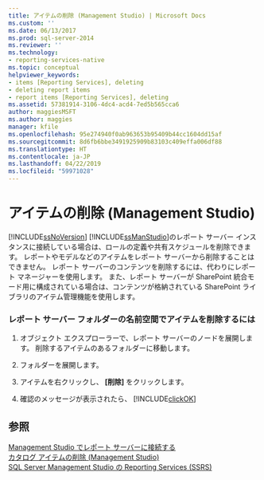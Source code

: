 ```yaml
---
title: アイテムの削除 (Management Studio) | Microsoft Docs
ms.custom: ''
ms.date: 06/13/2017
ms.prod: sql-server-2014
ms.reviewer: ''
ms.technology:
- reporting-services-native
ms.topic: conceptual
helpviewer_keywords:
- items [Reporting Services], deleting
- deleting report items
- report items [Reporting Services], deleting
ms.assetid: 57381914-3106-4dc4-acd4-7ed5b565cca6
author: maggiesMSFT
ms.author: maggies
manager: kfile
ms.openlocfilehash: 95e274940f0ab963653b95409b44cc1604dd15af
ms.sourcegitcommit: 8d6fb6bbe3491925909b83103c409effa006df88
ms.translationtype: HT
ms.contentlocale: ja-JP
ms.lasthandoff: 04/22/2019
ms.locfileid: "59971028"
---
```

# <a name="delete-an-item-management-studio"></a>アイテムの削除 (Management Studio)
   [!INCLUDE[ssNoVersion](../../includes/ssnoversion-md.md)] [!INCLUDE[ssManStudio](../../includes/ssmanstudio-md.md)]のレポート サーバー インスタンスに接続している場合は、ロールの定義や共有スケジュールを削除できます。 レポートやモデルなどのアイテムをレポート サーバーから削除することはできません。 レポート サーバーのコンテンツを削除するには、代わりにレポート マネージャーを使用します。 また、レポート サーバーが SharePoint 統合モード用に構成されている場合は、コンテンツが格納されている SharePoint ライブラリのアイテム管理機能を使用します。  
  
### <a name="to-delete-an-item-in-the-report-server-folder-namespace"></a>レポート サーバー フォルダーの名前空間でアイテムを削除するには  
  
1.  オブジェクト エクスプローラーで、レポート サーバーのノードを展開します。 削除するアイテムのあるフォルダーに移動します。  
  
2.  フォルダーを展開します。  
  
3.  アイテムを右クリックし、 **[削除]** をクリックします。  
  
4.  確認のメッセージが表示されたら、 [!INCLUDE[clickOK](../../includes/clickok-md.md)]  
  
## <a name="see-also"></a>参照  
 [Management Studio でレポート サーバーに接続する](connect-to-a-report-server-in-management-studio.md)   
 [カタログ アイテムの削除 (Management Studio)](delete-catalog-items-management-studio.md)   
 [SQL Server Management Studio の Reporting Services (SSRS)](reporting-services-in-sql-server-management-studio-ssrs.md)  
  
  
